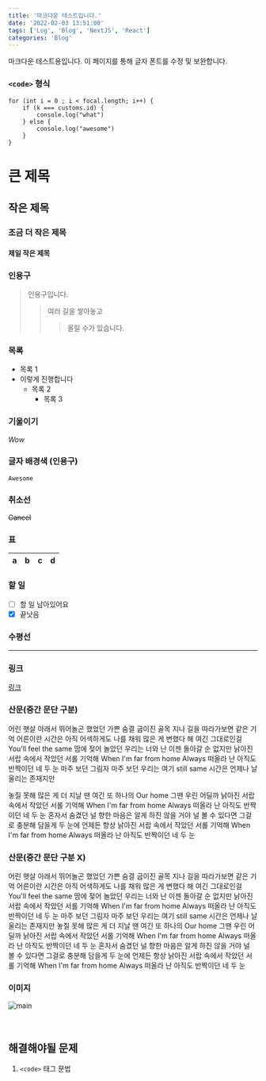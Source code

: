 ```yaml
---
title: '마크다운 테스트입니다.'
date: '2022-02-03 13:51:00'
tags: ['Log', 'Blog', 'NextJS', 'React']
categories: 'Blog'
---
```


마크다운 테스트용입니다. 이 페이지를 통해 글자 폰트를 수정 및 보완합니다.

### `<code>` 형식

```
for (int i = 0 ; i < focal.length; i++) {
    if (k === customs.id) {
        console.log("what")
    } else {
        console.log("awesome")
    }
}
```

# 큰 제목

## 작은 제목

### 조금 더 작은 제목

#### 제일 작은 제목

### 인용구

> 인용구입니다.
>
> > 여러 길을 쌓아놓고
> >
> > > 올릴 수가 있습니다.

### 목록

-   목록 1
-   이렇게 진행합니다
    -   목록 2
        -   목록 3

### 기울이기

_Wow_

### 글자 배경색 (인용구)

`Awesome`

### 취소선

~~Cancel~~

### 표

| a   | b   |   c |  d  |
| --- | :-- | --: | :-: |

### 할 일

-   [ ] 할 일 남아있어요
-   [x] 끝낫음

### 수평선

---

### 링크

[링크](http://www.google.co.kr '링크입니다')

### 산문(중간 문단 구분)

어린 햇살 아래서 뛰어놀곤 했었던 가쁜 숨결 굽이진 골목 지나 길을 따라가보면 같은 기억 어른이란 시간은 아직 어색하게도 나를 채워 많은 게 변했다 해 여긴 그대로인걸 You'll feel the same 땀에 젖어 놀았던 우리는 너와 난 이젠 돌아갈 순 없지만 낡아진 서랍 속에서 작았던 서롤 기억해 When I'm far from home Always 떠올라 난 아직도 반짝이던 네 두 눈 마주 보던 그림자 마주 보던 우리는 여기 still same 시간은 언제나 날 울리는 존재지만

놓질 못해 많은 게 더 지날 땐 여긴 또 하나의 Our home 그땐 우린 어딜까 낡아진 서랍 속에서 작았던 서롤 기억해 When I'm far from home Always 떠올라 난 아직도 반짝이던 네 두 눈 혼자서 숨겼던 널 향한 마음은 알게 하진 않을 거야 널 볼 수 있다면 그걸로 충분해 담을게 두 눈에 언제든 항상 낡아진 서랍 속에서 작았던 서롤 기억해 When I'm far from home Always 떠올라 난 아직도 반짝이던 네 두 눈

### 산문(중간 문단 구분 X)

어린 햇살 아래서 뛰어놀곤 했었던 가쁜 숨결 굽이진 골목 지나 길을 따라가보면 같은 기억 어른이란 시간은 아직 어색하게도 나를 채워 많은 게 변했다 해 여긴 그대로인걸 You'll feel the same 땀에 젖어 놀았던 우리는 너와 난 이젠 돌아갈 순 없지만 낡아진 서랍 속에서 작았던 서롤 기억해 When I'm far from home Always 떠올라 난 아직도 반짝이던 네 두 눈 마주 보던 그림자 마주 보던 우리는 여기 still same 시간은 언제나 날 울리는 존재지만
놓질 못해 많은 게 더 지날 땐 여긴 또 하나의 Our home 그땐 우린 어딜까 낡아진 서랍 속에서 작았던 서롤 기억해 When I'm far from home Always 떠올라 난 아직도 반짝이던 네 두 눈 혼자서 숨겼던 널 향한 마음은 알게 하진 않을 거야 널 볼 수 있다면 그걸로 충분해 담을게 두 눈에 언제든 항상 낡아진 서랍 속에서 작았던 서롤 기억해 When I'm far from home Always 떠올라 난 아직도 반짝이던 네 두 눈

### 이미지

![main](https://user-images.githubusercontent.com/79848632/150446148-b4b13e64-2010-4fe6-a707-553c9d32b38c.png)

&nbsp;
&nbsp;
&nbsp;

## 해결해야될 문제

1. `<code>` 태그 문법
